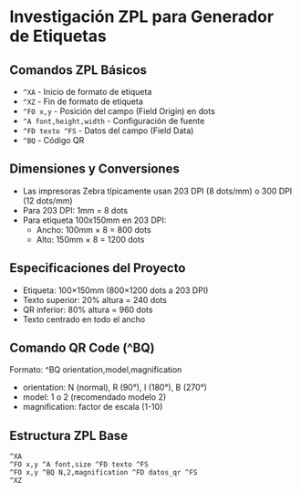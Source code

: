 # Investigación ZPL para Generador de Etiquetas

## Comandos ZPL Básicos
- `^XA` - Inicio de formato de etiqueta
- `^XZ` - Fin de formato de etiqueta
- `^FO x,y` - Posición del campo (Field Origin) en dots
- `^A font,height,width` - Configuración de fuente
- `^FD texto ^FS` - Datos del campo (Field Data)
- `^BQ` - Código QR

## Dimensiones y Conversiones
- Las impresoras Zebra típicamente usan 203 DPI (8 dots/mm) o 300 DPI (12 dots/mm)
- Para 203 DPI: 1mm = 8 dots
- Para etiqueta 100x150mm en 203 DPI:
  - Ancho: 100mm × 8 = 800 dots
  - Alto: 150mm × 8 = 1200 dots

## Especificaciones del Proyecto
- Etiqueta: 100×150mm (800×1200 dots a 203 DPI)
- Texto superior: 20% altura = 240 dots
- QR inferior: 80% altura = 960 dots
- Texto centrado en todo el ancho

## Comando QR Code (^BQ)
Formato: ^BQ orientation,model,magnification
- orientation: N (normal), R (90°), I (180°), B (270°)
- model: 1 o 2 (recomendado modelo 2)
- magnification: factor de escala (1-10)

## Estructura ZPL Base
```
^XA
^FO x,y ^A font,size ^FD texto ^FS
^FO x,y ^BQ N,2,magnification ^FD datos_qr ^FS
^XZ
```

